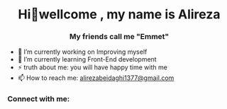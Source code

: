 <h1 align="center">Hi👋wellcome , my name is Alireza </h1>
<h3 align="center">My friends call me "Emmet" </h3>

- 🔭 I’m currently working on Improving myself
- 🌱 I’m currently learning Front-End development
-  ⚡ truth about me: you will have happy time with me 
- 📫 How to reach me: alirezabeidaghi1377@gmail.com


<h3 align="left">Connect with me:</h3>

